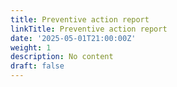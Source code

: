 ```yaml
---
title: Preventive action report
linkTitle: Preventive action report
date: '2025-05-01T21:00:00Z'
weight: 1
description: No content
draft: false
---
```



